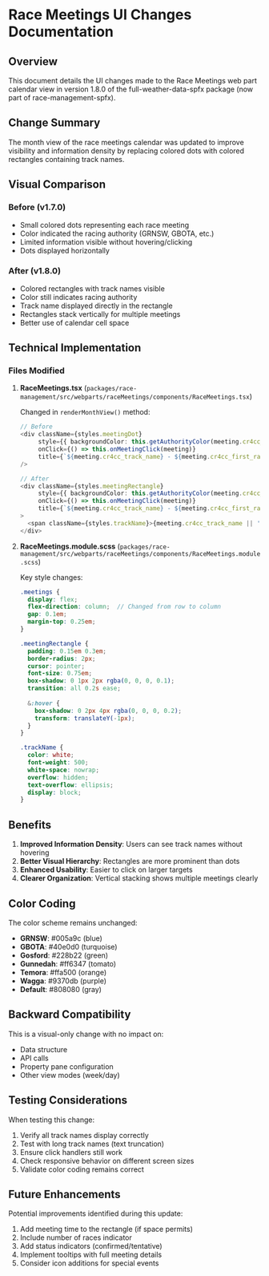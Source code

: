 # Race Meetings UI Changes Documentation

## Overview

This document details the UI changes made to the Race Meetings web part calendar view in version 1.8.0 of the full-weather-data-spfx package (now part of race-management-spfx).

## Change Summary

The month view of the race meetings calendar was updated to improve visibility and information density by replacing colored dots with colored rectangles containing track names.

## Visual Comparison

### Before (v1.7.0)
- Small colored dots representing each race meeting
- Color indicated the racing authority (GRNSW, GBOTA, etc.)
- Limited information visible without hovering/clicking
- Dots displayed horizontally

### After (v1.8.0)
- Colored rectangles with track names visible
- Color still indicates racing authority
- Track name displayed directly in the rectangle
- Rectangles stack vertically for multiple meetings
- Better use of calendar cell space

## Technical Implementation

### Files Modified

1. **RaceMeetings.tsx** (`packages/race-management/src/webparts/raceMeetings/components/RaceMeetings.tsx`)
   
   Changed in `renderMonthView()` method:
   ```typescript
   // Before
   <div className={styles.meetingDot}
        style={{ backgroundColor: this.getAuthorityColor(meeting.cr4cc_authority || '') }}
        onClick={() => this.onMeetingClick(meeting)}
        title={`${meeting.cr4cc_track_name} - ${meeting.cr4cc_first_race_time}`}
   />

   // After
   <div className={styles.meetingRectangle}
        style={{ backgroundColor: this.getAuthorityColor(meeting.cr4cc_authority || '') }}
        onClick={() => this.onMeetingClick(meeting)}
        title={`${meeting.cr4cc_track_name} - ${meeting.cr4cc_first_race_time || 'Time TBD'}`}
   >
     <span className={styles.trackName}>{meeting.cr4cc_track_name || 'Unknown Track'}</span>
   </div>
   ```

2. **RaceMeetings.module.scss** (`packages/race-management/src/webparts/raceMeetings/components/RaceMeetings.module.scss`)

   Key style changes:
   ```scss
   .meetings {
     display: flex;
     flex-direction: column;  // Changed from row to column
     gap: 0.1em;
     margin-top: 0.25em;
   }

   .meetingRectangle {
     padding: 0.15em 0.3em;
     border-radius: 2px;
     cursor: pointer;
     font-size: 0.75em;
     box-shadow: 0 1px 2px rgba(0, 0, 0, 0.1);
     transition: all 0.2s ease;
     
     &:hover {
       box-shadow: 0 2px 4px rgba(0, 0, 0, 0.2);
       transform: translateY(-1px);
     }
   }

   .trackName {
     color: white;
     font-weight: 500;
     white-space: nowrap;
     overflow: hidden;
     text-overflow: ellipsis;
     display: block;
   }
   ```

## Benefits

1. **Improved Information Density**: Users can see track names without hovering
2. **Better Visual Hierarchy**: Rectangles are more prominent than dots
3. **Enhanced Usability**: Easier to click on larger targets
4. **Clearer Organization**: Vertical stacking shows multiple meetings clearly

## Color Coding

The color scheme remains unchanged:
- **GRNSW**: #005a9c (blue)
- **GBOTA**: #40e0d0 (turquoise)
- **Gosford**: #228b22 (green)
- **Gunnedah**: #ff6347 (tomato)
- **Temora**: #ffa500 (orange)
- **Wagga**: #9370db (purple)
- **Default**: #808080 (gray)

## Backward Compatibility

This is a visual-only change with no impact on:
- Data structure
- API calls
- Property pane configuration
- Other view modes (week/day)

## Testing Considerations

When testing this change:
1. Verify all track names display correctly
2. Test with long track names (text truncation)
3. Ensure click handlers still work
4. Check responsive behavior on different screen sizes
5. Validate color coding remains correct

## Future Enhancements

Potential improvements identified during this update:
1. Add meeting time to the rectangle (if space permits)
2. Include number of races indicator
3. Add status indicators (confirmed/tentative)
4. Implement tooltips with full meeting details
5. Consider icon additions for special events